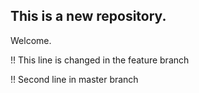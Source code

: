 ## This is a new repository.

Welcome.

!! This line is changed in the feature branch

!! Second line in master branch